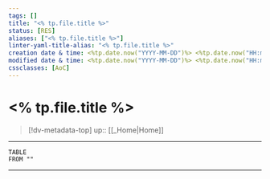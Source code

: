 ```yaml
---
tags: []
title: "<% tp.file.title %>"
status: [RES]
aliases: ["<% tp.file.title %>"]
linter-yaml-title-alias: "<% tp.file.title %>"
creation date & time: <%tp.date.now("YYYY-MM-DD")%> <%tp.date.now("HH:mm")%>
modified date & time: <%tp.date.now("YYYY-MM-DD")%> <%tp.date.now("HH:mm")%>
cssclasses: [AoC]
---
```


# <% tp.file.title %>

> [!dv-metadata-top]
> up:: [[_Home|Home]]

- - -

```dataviewd
TABLE
FROM ""
```

- - -
